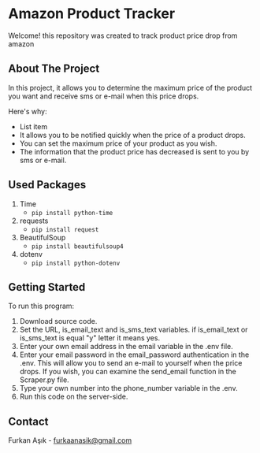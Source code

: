 # Amazon Product Tracker
Welcome! this repository was created to track product price drop from amazon

## About The Project
In this project, it allows you to determine the maximum price of the product you want and receive sms or e-mail when this price drops.

Here's why:
 - List item
 - It allows you to be notified quickly when the price of a product drops.
 - You can set the maximum price of your product as you wish.
 - The information that the product price has decreased is sent to you by sms or e-mail.
 
 ## Used Packages
1. Time
    - `pip install python-time`
2. requests
    - `pip install request`
3. BeautifulSoup
    - `pip install beautifulsoup4`
4. dotenv
    - `pip install python-dotenv`
 
## Getting Started
To run this program:
 1. Download source code.
 2.  Set the URL, is_email_text and is_sms_text variables. if is_email_text or is_sms_text is equal "y" letter it means yes.
 3. Enter your own email address in the email variable in the .env file.
 4. Enter your email password in the email_password authentication in the .env. This will allow you to send an e-mail to yourself when the price drops. If you wish, you can examine the send_email function in the Scraper.py file.
 5. Type your own number into the phone_number variable in the .env.
 6. Run this code on the server-side.

## Contact
Furkan Aşık - furkaanasik@gmail.com
